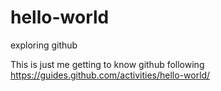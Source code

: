 # hello-world
exploring github

This is just me getting to know github
following https://guides.github.com/activities/hello-world/
